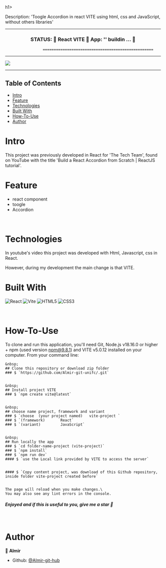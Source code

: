 h1></h1>


Description:  'Toogle Accordion in react VITE using html, css and JavaScript, without others libraries'

---------------------------------------------------------------------------------------------------------

 
<h3 align="center"> 
     STATUS: 🔔  React VITE 🚀  App:  '' buildin  ...  🎯  
</h3>


                     ==================================================
                      

--------------------------------------------------------------------------------------


![](https://github.com/Almir-git-unifc/xxxxxxx/blob/main/xxxxx.png)


--------------------------------------------------------------------------------------

<!-- START doctoc generated TOC please keep comment here to allow auto update -->
<!-- DON'T EDIT THIS SECTION, INSTEAD RE-RUN doctoc TO UPDATE -->


## Table of Contents
- [Intro ](#intro-)
- [Feature ](#feature-)
- [Technologies ](#technologies-)
- [Built With](#built-with)
- [How-To-Use ](#how-to-use-)
- [Author ](#author-)

<!-- END doctoc generated TOC please keep comment here to allow auto update -->


# Intro <a name = "Intro"></a>

This project was previously developed in React for 'The Tech Team', found on YouTube with the title  'Build a React Accordion from Scratch | ReactJS tutorial'.

<!-- 
Example: Layout de site responsivo, simples, criado com código html, css e javascript; usando regra de mídia, barra de rolagem, ícone de sanduíche e menu deslizante 
 -->



# Feature <a name = "Feature"></a>
- react component
- toogle  
- Accordion


&nbsp;
# Technologies <a name = "Technologies"></a>

In youtube's video this project was developed with Html, Javascript, css in React.
<!-- 
Example: In youtube's video this project was developed with Html, css in React 
 -->

However, during my development the main change is that VITE.

<!-- 
Example: However, during my development the main change is that I used React VITE and React Icons.
 -->

# Built With 
![React](https://img.shields.io/badge/react-%23FA7343.svg?style=for-the-badge&logo=react&logoColor=%23000080)
![Vite](https://img.shields.io/badge/vite-%23646CFF.svg?style=for-the-badge&logo=vite&logoColor=white)
![HTML5](https://img.shields.io/badge/html5-%23E34F26.svg?style=for-the-badge&logo=html5&logoColor=white)
![CSS3](https://img.shields.io/badge/css3-%231572B6.svg?style=for-the-badge&logo=css3&logoColor=white)


 
 
&nbsp;
# How-To-Use <a name = "How-To-Use"></a>

To clone and run this application, you'll need Git, Node.js v18.16.0 or higher + npm (used version npm@9.8.1) and VITE v5.0.12 installed on your computer. 
From your command line:

```
&nbsp;
## Clone this repository or download zip folder
### $ `https://github.com/Almir-git-unifc/.git`


&nbsp;
## Install project VITE
### $ `npm create vite@latest`


&nbsp;
## choose name project, framework and variant
### $ `choose  (your project named)   vite-project `
### $ `(framework)       React`
### $ `(variant)         JavaScript`


&nbsp;
## Run locally the app
### $ `cd folder-name-project (vite-project)`
### $ `npm install`
### $ `npm run dev`
#### $ `use the Local link provided by VITE to access the server`


#### $ `Copy content project, was download of this Github repository, inside folder vite-project created before`


The page will reload when you make changes.\
You may also see any lint errors in the console.
```


<h5>
 Enjoyed and if this is useful to you, give me a star 🌟
</h5>



&nbsp;
# Author <a name = "Author"></a>

👤 **Almir**

- Github: [@Almir-git-hub](https://github.com/Almir-git-unifc)